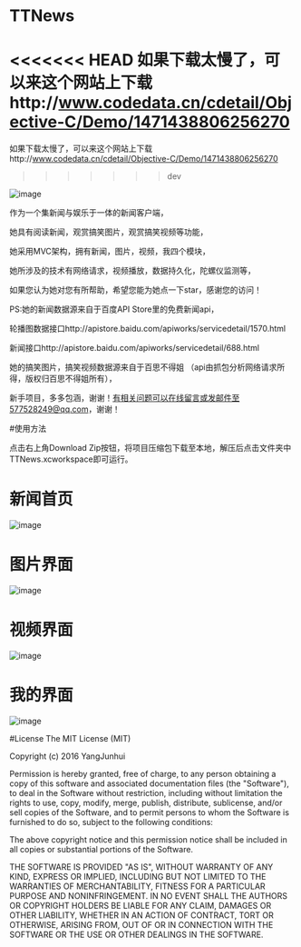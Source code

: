 # TTNews

<<<<<<< HEAD
如果下载太慢了，可以来这个网站上下载http://www.codedata.cn/cdetail/Objective-C/Demo/1471438806256270
=======
如果下载太慢了，可以来这个网站上下载http://www.codedata.cn/cdetail/Objective-C/Demo/1471438806256270
>>>>>>> dev


![image](https://github.com/577528249/TTNews/blob/master/introductionimages/1234.gif)


作为一个集新闻与娱乐于一体的新闻客户端，


她具有阅读新闻，观赏搞笑图片，观赏搞笑视频等功能，	


她采用MVC架构，拥有新闻，图片，视频，我四个模块，


她所涉及的技术有网络请求，视频播放，数据持久化，陀螺仪监测等，


如果您认为她对您有所帮助，希望您能为她点一下star，感谢您的访问！


PS:她的新闻数据源来自于百度API Store里的免费新闻api，

轮播图数据接口http://apistore.baidu.com/apiworks/servicedetail/1570.html


新闻接口http://apistore.baidu.com/apiworks/servicedetail/688.html



她的搞笑图片，搞笑视频数据源来自于百思不得姐
（api由抓包分析网络请求所得，版权归百思不得姐所有），


新手项目，多多包涵，谢谢！有相关问题可以在线留言或发邮件至577528249@qq.com，谢谢！


#使用方法


点击右上角Download Zip按钮，将项目压缩包下载至本地，解压后点击文件夹中TTNews.xcworkspace即可运行。





# 新闻首页


![image](https://github.com/577528249/TTNews/blob/master/introductionimages/IMG_0345.PNG)
















# 图片界面


![image](https://github.com/577528249/TTNews/blob/master/introductionimages/IMG_0346.PNG)















# 视频界面


![image](https://github.com/577528249/TTNews/blob/master/introductionimages/IMG_0347.PNG)











# 我的界面

![image](https://github.com/577528249/TTNews/blob/master/introductionimages/IMG_0349.PNG)




#License
The MIT License (MIT)

Copyright (c) 2016 YangJunhui

Permission is hereby granted, free of charge, to any person obtaining a copy of this software and associated documentation files (the "Software"), to deal in the Software without restriction, including without limitation the rights to use, copy, modify, merge, publish, distribute, sublicense, and/or sell copies of the Software, and to permit persons to whom the Software is furnished to do so, subject to the following conditions:

The above copyright notice and this permission notice shall be included in all copies or substantial portions of the Software.

THE SOFTWARE IS PROVIDED "AS IS", WITHOUT WARRANTY OF ANY KIND, EXPRESS OR IMPLIED, INCLUDING BUT NOT LIMITED TO THE WARRANTIES OF MERCHANTABILITY, FITNESS FOR A PARTICULAR PURPOSE AND NONINFRINGEMENT. IN NO EVENT SHALL THE AUTHORS OR COPYRIGHT HOLDERS BE LIABLE FOR ANY CLAIM, DAMAGES OR OTHER LIABILITY, WHETHER IN AN ACTION OF CONTRACT, TORT OR OTHERWISE, ARISING FROM, OUT OF OR IN CONNECTION WITH THE SOFTWARE OR THE USE OR OTHER DEALINGS IN THE SOFTWARE.
